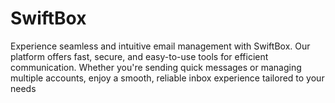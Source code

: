 # SwiftBox
Experience seamless and intuitive email management with SwiftBox. Our platform offers fast, secure, and easy-to-use tools for efficient communication. Whether you're sending quick messages or managing multiple accounts, enjoy a smooth, reliable inbox experience tailored to your needs
